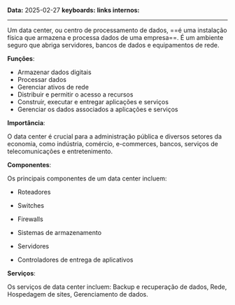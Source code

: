 
**Data:** 2025-02-27
**keyboards:** 
**links internos:** 
___

Um data center, ou centro de processamento de dados, ==é uma instalação física que armazena e processa dados de uma empresa==. É um ambiente seguro que abriga servidores, bancos de dados e equipamentos de rede. 

**Funções**:

- Armazenar dados digitais
- Processar dados
- Gerenciar ativos de rede
- Distribuir e permitir o acesso a recursos
- Construir, executar e entregar aplicações e serviços
- Gerenciar os dados associados a aplicações e serviços

**Importância**:

O data center é crucial para a administração pública e diversos setores da economia, como indústria, comércio, e-commerces, bancos, serviços de telecomunicações e entretenimento. 


**Componentes**:

Os principais componentes de um data center incluem: 

- Roteadores

- Switches

- Firewalls

- Sistemas de armazenamento

- Servidores

- Controladores de entrega de aplicativos


**Serviços**:

Os serviços de data center incluem: Backup e recuperação de dados, Rede, Hospedagem de sites, Gerenciamento de dados.